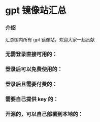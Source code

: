 # gpt 镜像站汇总

### 介绍
汇总国内所有 gpt 镜像站，欢迎大家一起贡献

### 无需登录直接可用的：


### 登录后可以免费使用的：


### 登录后且需要付费的：


### 需要自己提供 key 的：


### 开源的，可以自己部署到本地的：
